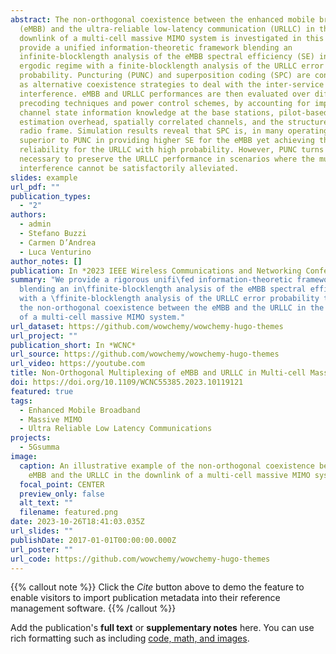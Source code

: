 ```yaml
---
abstract: The non-orthogonal coexistence between the enhanced mobile broadband
  (eMBB) and the ultra-reliable low-latency communication (URLLC) in the
  downlink of a multi-cell massive MIMO system is investigated in this work. We
  provide a unified information-theoretic framework blending an
  infinite-blocklength analysis of the eMBB spectral efficiency (SE) in the
  ergodic regime with a finite-blocklength analysis of the URLLC error
  probability. Puncturing (PUNC) and superposition coding (SPC) are considered
  as alternative coexistence strategies to deal with the inter-service
  interference. eMBB and URLLC performances are then evaluated over different
  precoding techniques and power control schemes, by accounting for imperfect
  channel state information knowledge at the base stations, pilot-based
  estimation overhead, spatially correlated channels, and the structure of the
  radio frame. Simulation results reveal that SPC is, in many operating regimes,
  superior to PUNC in providing higher SE for the eMBB yet achieving the target
  reliability for the URLLC with high probability. However, PUNC turns to be
  necessary to preserve the URLLC performance in scenarios where the multi-user
  interference cannot be satisfactorily alleviated.
slides: example
url_pdf: ""
publication_types:
  - "2"
authors:
  - admin
  - Stefano Buzzi
  - Carmen D’Andrea
  - Luca Venturino
author_notes: []
publication: In *2023 IEEE Wireless Communications and Networking Conference*
summary: "We provide a rigorous unifi\fed information-theoretic framework
  blending an in\ffinite-blocklength analysis of the eMBB spectral efficiency
  with a \ffinite-blocklength analysis of the URLLC error probability to study
  the non-orthogonal coexistence between the eMBB and the URLLC in the downlink
  of a multi-cell massive MIMO system."
url_dataset: https://github.com/wowchemy/wowchemy-hugo-themes
url_project: ""
publication_short: In *WCNC*
url_source: https://github.com/wowchemy/wowchemy-hugo-themes
url_video: https://youtube.com
title: Non-Orthogonal Multiplexing of eMBB and URLLC in Multi-cell Massive MIMO
doi: https://doi.org/10.1109/WCNC55385.2023.10119121
featured: true
tags:
  - Enhanced Mobile Broadband
  - Massive MIMO
  - Ultra Reliable Low Latency Communications
projects:
  - 5Gsumma
image:
  caption: An illustrative example of the non-orthogonal coexistence between the
    eMBB and the URLLC in the downlink of a multi-cell massive MIMO system.
  focal_point: CENTER
  preview_only: false
  alt_text: ""
  filename: featured.png
date: 2023-10-26T18:41:03.035Z
url_slides: ""
publishDate: 2017-01-01T00:00:00.000Z
url_poster: ""
url_code: https://github.com/wowchemy/wowchemy-hugo-themes
---
```


{{% callout note %}}
Click the _Cite_ button above to demo the feature to enable visitors to import publication metadata into their reference management software.
{{% /callout %}}

Add the publication's **full text** or **supplementary notes** here. You can use rich formatting such as including [code, math, and images](https://wowchemy.com/docs/content/writing-markdown-latex/).
